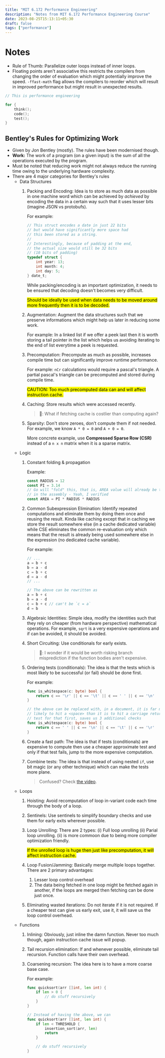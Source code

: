 ```yaml
---
title: "MIT 6.172 Performance Engineering"
description: "Notes from MIT 6.172 Performance Engineering Course"
date: 2023-08-25T15:13:11+05:30
draft: false
tags: ["performance"]
---
```


# Notes
- Rule of Thumb: Parallelize outer loops instead of inner loops.
- Floating points aren't associative this restricts the compilers from changing the order of evaluation which might potentially improve the speed. `-ffast-math` flag allows the compilers to reorder which will result in improved performance but might result in unexpected results.

```go
// This is performance engineering

for {
    think();
    code();
    test();
}
```

## Bentley's Rules for Optimizing Work
- Given by Jon Bentley (mostly). The rules have been modernised though.
- **Work:** The work of a program (on a given input) is the sum of all the operations executed by the program.
- Must be noted that reducing work might not always reduce the running time owing to the underlying hardware complexity.
- There are 4 major categories for Bentley's rules
  - Data Structures
    1. Packing and Encoding: Idea is to store as much data as possible in one machine word which can be achieved by *achieved* 
        by encoding the data in a certain way such that it uses lesser bits (imagine JSON vs protobufs).

        For example:
        ```c
        // This struct encodes a date in just 22 bits 
        // but would have significantly more space had
        // this been stored as a string.
        //
        // Interestingly, because of padding at the end,
        // the actual size would still be 32 bits
        // (10 bits of padding)
        typedef struct {
            int year: 13;
            int month: 4;
            int day: 5;
        } date_t;
        ```

        While packing/encoding is an important optimization, it needs to be ensured that decoding doesn't becomes very difficult.

        <mark>Should be ideally be used when data needs to be moved around more frequently then it is to be decoded.</mark>  
    2. Augmentation: Augment the data structures such that we preserve informations which might help us later in reducing some work.

        For example: In a linked list if we offer a peek last then it is worth storing a tail pointer in the list which helps us avoiding iterating 
        to the end of list everytime a peek is requested.
    3. Precomputation: Precompute as much as possible, increases compile time but can significantly improve runtime performance.
 
        For example: `nCr` calculations would require a pascal's triangle. A partial pascal's triangle can be precomputed and stored during compile time.

        <mark>CAUTION: Too much precomputed data can and will affect instruction cache.</mark>
    4. Caching: Store results which were accessed recently.

        > 🤔: What if fetching cache is costlier than computing again?
    5. Sparsity: Don't store zeroes, don't compute them if not needed. For example, we know `A * 0 = 0` and `A + 0 = 0`.

        More concrete example, use **Compressed Sparse Row (CSR)** instead of a `n x n` matrix when it is a sparse matrix.
  - Logic
    1. Constant folding & propagation

        Example:
        ```go
        const RADIUS = 12
        const PI = 3.14
        // Go will "fold" this, that is, AREA value will already be there
        // in the assembly - Yeah, I verified
        const AREA = PI * RADIUS * RADIUS 
        ```
    2. Common Subexpression Elimination: Identify repeated computations and eliminate them by doing them once and reusing the result. 
        Kinda like caching except that in caching we store the result somewhere else (in a cache dedicated variable) while CSE eliminates the common 
        re-evaluation only which means that the result is already being used somewhere else in the expression (no dedicated cache variable).

        For example:
        ```go
        // ...
        a = b + c
        b = a - d
        c = b + c
        d = a - d
        // ...

        // The above can be rewritten as
        a = b + c
        b = a - d
        c = b + c // can't be `c = a`
        d = b
        ```
    3. Algebraic Identities: Simple idea, modify the identities such that they rely on cheaper (from hardware perspective) mathematical operations. For example,
        `sqrt` is a very expensive operations and if can be avoided, it should be avoided.
    4. Short Circuiting: Use conditionals for early exists.

        > 🤔: I wonder if it would be worth risking branch misprediction if the function bodies aren't expensive.
    5. Ordering tests (conditionals): The idea is that the tests which is most likely to be successful (or fail) should be done first.
        
        For example:
        ```go
        func is_whitespace(c: byte) bool {
            return c == '\r' || c == '\t' || c == ' ' || c == '\n'
        }

        // the above can be replaced with, in a document, it is far more
        // likely to hit a <space> than it is to hit a carriage return, so
        // test for that first, saves us 3 additional checks
        func is_whitespace(c: byte) bool {
            return c == ' ' || c == '\n' || c == '\t' || c == '\r'
        }
        ```
    6. Create a fast path: The idea is that if tests (conditionals) are expensive to compute then use a cheaper approximate test and only if that test fails,
        jump to the more expensive computation.
    7. Combine tests: The idea is that instead of using nested `if`, use bit magic (or any other technique) which can make the tests more plane.

        > Confused? Check [the video](https://www.youtube.com/watch?v=H-1-X9bkop8&t=3458s).
  - Loops
    1. Hoisting: Avoid recomputation of loop in-variant code each time through the body of a loop.
    2. Sentinels: Use sentinels to simplify boundary checks and use them for early exits wherever possible.
    3. Loop Unrolling: There are 2 types: (i) Full loop unrolling (ii) Parial loop unrolling. (ii) is more commoon due to
        being more compiler optimization friendly.

        <mark>If the unrolled loop is huge then just like precomputation, it will affect instruction cache.</mark>
    4. Loop Fusion/Jamming: Basically merge multiple loops together. There are 2 primary advantages:
       1. Lesser loop control overhead
       2. The data being fetched in one loop might be fetched again in another, if the loops are merged then fetching can be done just once.
    5. Eliminating wasted iterations: Do not iterate if it is not required. If a cheaper test can give us early exit, use it, it will save us the loop control
        overhead.
  - Functions
    1. Inlining: Obviously, just inline the damn function. Never too much though, again instruction cache issue will popup.
    2. Tail recursion elimination: If and whenever possible, eliminate tail recursion. Function calls have their own overhead.
    3. Coarsening recursion: The idea here is to have a more coarse base case.

        For example:
        ```go
        func quicksort(arr []int, len int) {
            if len > 0 {
                // do stuff recursively
            }
        }

        // Instead of having the above, we can
        func quicksort(arr []int, len int) {
            if len < THRESHOLD {
                insertion_sort(arr, len)
                return
            }

            // do stuff recursively
        }
        ```
